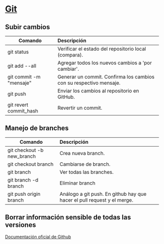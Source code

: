 # [Git](https://git-scm.com/)

## Subir cambios

| Comando                 | Descripción           |
| -------------           |:-------------         |
| git status              | Verificar el estado del repositorio local (compara). |
| git add --all           | Agregar todos los nuevos cambios a 'por cambiar'. |
| git commit -m "mensaje" | Generar un commit. Confirma los cambios con su respectivo mensaje. |
| git push                | Enviar los cambios al repositorio en GitHub. |
| git revert commit_hash | Revertir un commit. |

## Manejo de branches

| Comando                     | Descripción           |
| -------------               |:-------------         |
| git checkout -b new_branch  | Crea nueva branch. |
| git checkout branch         | Cambiarse de branch. |
| git branch                  | Ver todas las branches. |
| git branch -d branch        | Eliminar branch |
| git push origin branch      | Análogo a git push. En github hay que hacer el pull request y el merge. |

## Borrar información sensible de todas las versiones

[Documentación oficial de Github](https://docs.github.com/en/free-pro-team@latest/github/managing-large-files/removing-files-from-a-repositorys-history)